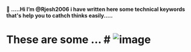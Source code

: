  **👋 .....Hi I’m @Rjesh2006 
 i have written here some technical 
 keywords that's help you to 
 cathch thinks easily.....**

 # These are some ...  # ![image](https://github.com/Rjesh2006/Rjesh2006/assets/143868643/b63dc8c8-1a1f-467c-98f2-f45d2bdf237a)



 
 
  


